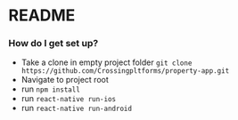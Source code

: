 # README #
### How do I get set up? ###

* Take a clone in empty project folder `git clone https://github.com/Crossingpltforms/property-app.git`
* Navigate to project root
* run `npm install`
* run `react-native run-ios`
* run `react-native run-android`
